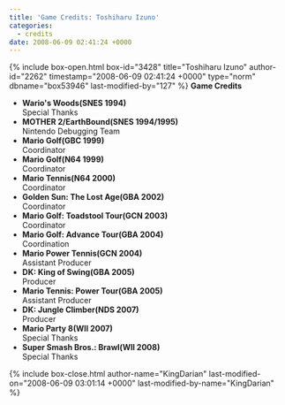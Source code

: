 ```yaml
---
title: 'Game Credits: Toshiharu Izuno'
categories:
  - credits
date: 2008-06-09 02:41:24 +0000
---
```

{% include box-open.html box-id="3428" title="Toshiharu Izuno" author-id="2262" timestamp="2008-06-09 02:41:24 +0000" type="norm" dbname="box53946" last-modified-by="127" %}
<b>Game Credits</b>
<UL>
<LI><b>Wario's Woods(SNES 1994)</b><BR />
Special Thanks</LI>
<LI><b>MOTHER 2/EarthBound(SNES 1994/1995)</b><BR />
Nintendo Debugging Team</LI>
<LI><b>Mario Golf(GBC 1999)</b><BR />
Coordinator</LI>
<LI><b>Mario Golf(N64 1999)</b><BR />
Coordinator</LI>
<LI><b>Mario Tennis(N64 2000)</b><BR />
Coordinator</LI>
<LI><b>Golden Sun: The Lost Age(GBA 2002)</b><BR />
Coordinator</LI>
<LI><b>Mario Golf: Toadstool Tour(GCN 2003)</b><BR />
Coordinator</LI>
<LI><b>Mario Golf: Advance Tour(GBA 2004)</b><BR />
Coordination</LI>
<LI><b>Mario Power Tennis(GCN 2004)</b><BR />
Assistant Producer</LI>
<LI><b>DK: King of Swing(GBA 2005)</b><BR />
Producer</LI>
<LI><b>Mario Tennis: Power Tour(GBA 2005)</b><BR />
Assistant Producer</LI>
<LI><b>DK: Jungle Climber(NDS 2007)</b><BR />
Producer</LI>
<LI><b>Mario Party 8(WII 2007)</b><BR />
Special Thanks</LI>
<LI><b>Super Smash Bros.: Brawl(WII 2008)</b><BR />
Special Thanks</LI>


</UL>
{% include box-close.html author-name="KingDarian" last-modified-on="2008-06-09 03:01:14 +0000" last-modified-by-name="KingDarian" %}
